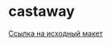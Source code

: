 # castaway
 
[Ссылка на исходный макет](https://www.figma.com/file/WVetCjrLV9NUBaefRipXAc/Castaway?type=design&node-id=0%3A1&mode=design&t=vHmtStrGDNzY0KjQ-1)

